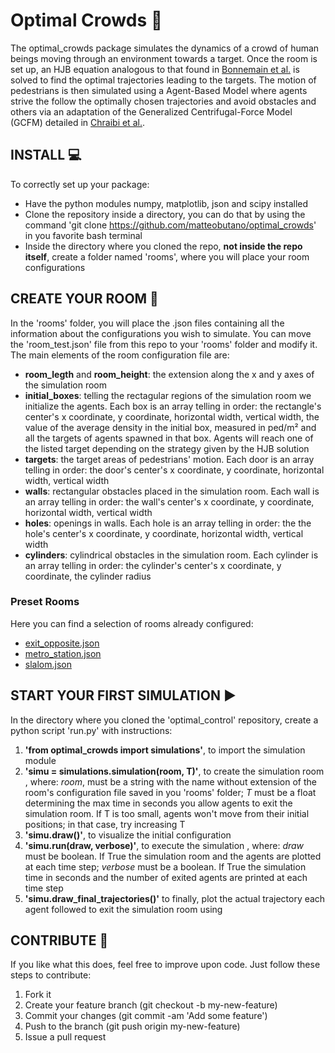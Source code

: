 # Optimal Crowds :crystal_ball:

The optimal_crowds package simulates the dynamics of a crowd of human beings moving through an environment towards a target. Once the room is set up, an HJB equation analogous to that found in [Bonnemain et al.](https://arxiv.org/pdf/2201.08592) is solved to find the optimal trajectories leading to the targets. The motion of pedestrians is then simulated using a Agent-Based Model where agents strive the follow the optimally chosen trajectories and avoid obstacles and others via an adaptation of the Generalized Centrifugal-Force Model (GCFM) detailed in [Chraibi et al.](https://arxiv.org/pdf/1008.4297). 

## INSTALL 💻

To correctly set up your package: 
- Have the python modules numpy, matplotlib, json and scipy installed
- Clone the repository inside a directory, you can do that by using the command 'git clone https://github.com/matteobutano/optimal_crowds' in you favorite bash terminal 
- Inside the directory where you cloned the repo, **not inside the repo itself**, create a folder named 'rooms', where you will place your room configurations 

## CREATE YOUR ROOM 🔨

In the 'rooms' folder, you will place the .json files containing all the information about the configurations you wish to simulate. You can move the 'room_test.json' file from this repo to your 'rooms' folder and modify it. The main elements of the room configuration file are:
- **room_legth** and **room_height**: the extension along the x and y axes of the simulation room
- **initial_boxes**: telling the rectagular regions of the simulation room we initialize the agents. Each box is an array telling in order: the rectangle's center's x coordinate, y coordinate, horizontal width, vertical width, the value of the average density in the initial box, measured in ped/m² and all the targets of agents spawned in that box. Agents will reach one of the listed target depending on the strategy given by the HJB solution
- **targets**: the target areas of pedestrians' motion. Each door is an array telling in order: the door's center's x coordinate, y coordinate, horizontal width, vertical width
- **walls**: rectangular obstacles placed in the simulation room. Each wall is an array telling in order: the wall's center's x coordinate, y coordinate, horizontal width, vertical width 
- **holes**: openings in walls. Each hole is an array telling in order: the the hole's center's x coordinate, y coordinate, horizontal width, vertical width 
- **cylinders**: cylindrical obstacles in the simulation room. Each cylinder is an array telling in order: the cylinder's center's x coordinate, y coordinate, the cylinder radius

### Preset Rooms 
Here you can find a selection of rooms already configured: 
- [exit_opposite.json](https://github.com/matteobutano/optimal_crowds/files/13188299/exit_opposite.json)
- [metro_station.json](https://github.com/matteobutano/optimal_crowds/files/13188315/metro_station.json)
- [slalom.json](https://github.com/matteobutano/optimal_crowds/files/13188317/slalom.json)

## START YOUR FIRST SIMULATION ▶️

In the directory where you cloned the 'optimal_control' repository, create a python script 'run.py' with instructions:
1. **'from optimal_crowds import simulations'**, to import the simulation module 
2. **'simu = simulations.simulation(room, T)'**, to create the simulation room , where: *room*, must be a string with the name without extension of the room's configuration file saved in you 'rooms' folder; *T* must be a float determining the max time in seconds you allow agents to exit the simulation room. If T is too small, agents won't move from their initial positions; in that case, try increasing T
3. **'simu.draw()'**, to visualize the initial configuration 
4. **'simu.run(draw, verbose)'**, to execute the simulation , where: *draw* must be boolean. If True the simulation room and the agents are plotted at each time step; *verbose* must be a boolean. If True the simulation time in seconds and the number of exited agents are printed at each time step
5. **'simu.draw_final_trajectories()'** to finally, plot the actual trajectory each agent followed to exit the simulation room using 

## CONTRIBUTE 🏁

If you like what this does, feel free to improve upon code. Just follow these steps to contribute:

1. Fork it
2. Create your feature branch (git checkout -b my-new-feature)
3. Commit your changes (git commit -am 'Add some feature')
4. Push to the branch (git push origin my-new-feature)
5. Issue a pull request
